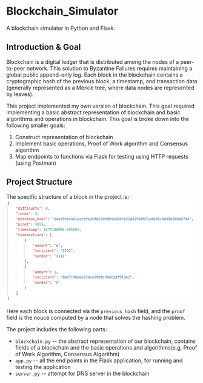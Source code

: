 # Blockchain_Simulator
A blockchain simulator in Python and Flask.

## Introduction & Goal

Blockchain is a digital ledger that is distributed among the nodes of a peer-to-peer network. This solution to Byzantine Failures requires maintaining a global public append-only log. Each block in the blockchain contains a cryptographic hash of the previous block, a timestamp, and transaction data (generally represented as a Merkle tree, where data nodes are represented by leaves).

This project implemented my own version of blockchain. This goal required implementing a basic abstract representation of blockchain and basic algorithms and operations in blockchain. This goal is broke down into the following smaller goals:

1. Construct representation of blockchain
2. Implement basic operations, Proof of Work algorithm and Consensus algorithm 
3. Map endpoints to functions via Flask for testing using HTTP requests (using Postman)


## Project Structure

The specific structure of a block in the project is:
<img src="https://github.com/Tianhao-Li/Blockchain_Simulator/blob/main/Block%20Structure.png">

Here each block is connected via the `previous_hash` field, and the `proof` field is the nouce computed by a node that solves the hashing problem.

The project includes the following parts:

- `blockchain.py` -- the abstract representation of our blockchain, contains fields of a blockchain and the basic operations and algorithms(e.g. Proof of Work Algorithm, Consensus Algorithm)
- `app.py` -- all the end points in the Flask application, for running and testing the application
- `server.py` -- attempt for DNS server in the blockchain
